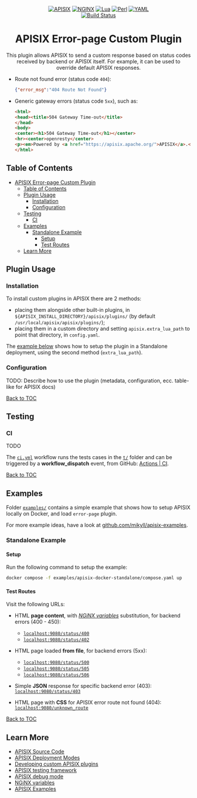 <div align="center">

[![APISIX][apisix-shield]][apisix-url]
[![NGINX][nginx-shield]][nginx-url]
[![Lua][lua-shield]][lua-url]
[![Perl][perl-shield]][perl-url]
[![YAML][yaml-shield]][yaml-url]\
[![Build Status][build-status-shield]][build-status-url]

# APISIX Error-page Custom Plugin

This plugin allows APISIX to send a custom response based on status codes received by backend or APISIX itself. For example, it can be used to override default APISIX responses.

</div>

- Route not found error (status code `404`):
    
    ```json
    {"error_msg":"404 Route Not Found"}
    ```

- Generic gateway errors (status code `5xx`), such as:

    ```html
    <html>
    <head><title>504 Gateway Time-out</title>
    </head>
    <body>
    <center><h1>504 Gateway Time-out</h1></center>
    <hr><center>openresty</center>
    <p><em>Powered by <a href="https://apisix.apache.org/">APISIX</a>.</em></p></body>
    </html>
    ```

## Table of Contents

- [APISIX Error-page Custom Plugin](#apisix-error-page-custom-plugin)
  - [Table of Contents](#table-of-contents)
  - [Plugin Usage](#plugin-usage)
    - [Installation](#installation)
    - [Configuration](#configuration)
  - [Testing](#testing)
    - [CI](#ci)
  - [Examples](#examples)
    - [Standalone Example](#standalone-example)
      - [Setup](#setup)
      - [Test Routes](#test-routes)
  - [Learn More](#learn-more)

## Plugin Usage

### Installation

To install custom plugins in APISIX there are 2 methods:

- placing them alongside other built-in plugins, in `${APISIX_INSTALL_DIRECTORY}/apisix/plugins/` (by default `/usr/local/apisix/apisix/plugins/`);
- placing them in a custom directory and setting `apisix.extra_lua_path` to point that directory, in `config.yaml`.

The [example below](#examples) shows how to setup the plugin in a Standalone deployment, using the second method (`extra_lua_path`).

### Configuration

TODO: Describe how to use the plugin (metadata, configuration, ecc. table-like for APISIX docs)

[Back to TOC](#table-of-contents)

## Testing

### CI

TODO

The [`ci.yml`](.github/workflows/ci.yml) workflow runs the tests cases in the [`t/`](t/) folder and can be triggered by a **workflow_dispatch** event, from GitHub: [Actions | CI](https://github.com/mikyll/apisix-plugin-template/actions/workflows/ci.yml).

[Back to TOC](#table-of-contents)

## Examples

Folder [`examples/`](examples/) contains a simple example that shows how to setup APISIX locally on Docker, and load `error-page` plugin.

For more example ideas, have a look at [github.com/mikyll/apisix-examples](https://github.com/mikyll/apisix-examples).

### Standalone Example

#### Setup

Run the following command to setup the example:

```bash
docker compose -f examples/apisix-docker-standalone/compose.yaml up
```

#### Test Routes

Visit the following URLs:

- HTML **page content**, with [*NGiNX variables*](https://nginx.org/en/docs/http/ngx_http_core_module.html#variables) substitution, for backend errors (400 - 450):
  - [`localhost:9080/status/400`](http://localhost:9080/status/400)
  - [`localhost:9080/status/402`](http://localhost:9080/status/402)
  
- HTML page loaded **from file**, for backend errors (5xx):
  - [`localhost:9080/status/500`](http://localhost:9080/status/500)
  - [`localhost:9080/status/505`](http://localhost:9080/status/505)
  - [`localhost:9080/status/506`](http://localhost:9080/status/506)

- Simple **JSON** response for specific backend error (403): [`localhost:9080/status/403`](http://localhost:9080/status/403)

- HTML page with **CSS** for APISIX error route not found (404): [`localhost:9080/unknown_route`](http://localhost:9080/unknown_route)

[Back to TOC](#table-of-contents)

## Learn More

- [APISIX Source Code](https://github.com/apache/apisix)
- [APISIX Deployment Modes](https://apisix.apache.org/docs/apisix/deployment-modes/)
- [Developing custom APISIX plugins](https://apisix.apache.org/docs/apisix/plugin-develop)
- [APISIX testing framework](https://apisix.apache.org/docs/apisix/internal/testing-framework)
- [APISIX debug mode](https://apisix.apache.org/docs/apisix/debug-mode/)
- [NGiNX variables](https://nginx.org/en/docs/http/ngx_http_core_module.html#variables)
- [APISIX Examples](https://github.com/mikyll/apisix-examples)

<!-- GitHub Shields -->

[apisix-shield]: https://custom-icon-badges.demolab.com/badge/APISIX-grey.svg?logo=apisix_logo
[apisix-url]: https://apisix.apache.org/
[nginx-shield]: https://img.shields.io/badge/Nginx-%23009639.svg?logo=nginx
[nginx-url]: https://nginx.org/en/
[lua-shield]: https://img.shields.io/badge/Lua-%232C2D72.svg?logo=lua&logoColor=white
[lua-url]: https://www.lua.org/
[perl-shield]: https://img.shields.io/badge/Perl-%2339457E.svg?logo=perl&logoColor=white
[perl-url]: https://www.perl.org/
[yaml-shield]: https://img.shields.io/badge/YAML-%23ffffff.svg?logo=yaml&logoColor=151515
[yaml-url]: https://yaml.org/
[build-status-shield]: https://github.com/mikyll/apisix-error-page/actions/workflows/ci.yml/badge.svg
[build-status-url]: https://github.com/mikyll/apisix-plugin-error-page/actions
